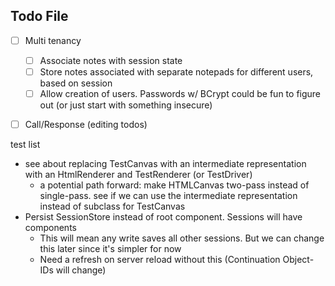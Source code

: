 Todo File
---

- [ ] Multi tenancy
    - [ ] Associate notes with session state
    - [ ] Store notes associated with separate notepads for different users, based on session
    - [ ] Allow creation of users. Passwords w/ BCrypt could be fun to figure out (or just start with something insecure)
- [ ] Call/Response (editing todos)


test list
- see about replacing TestCanvas with an intermediate representation with an HtmlRenderer and TestRenderer (or TestDriver)
  - a potential path forward: make HTMLCanvas two-pass instead of single-pass. see if we can use the intermediate representation
    instead of subclass for TestCanvas
- Persist SessionStore instead of root component. Sessions will have components
  - This will mean any write saves all other sessions. But we can change this later since it's simpler for now
  - Need a refresh on server reload without this (Continuation Object-IDs will change)
  

